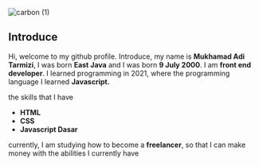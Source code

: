 
![carbon (1)](https://user-images.githubusercontent.com/88973872/129576403-e2c61d1e-7089-48a5-bbe9-7e11d46dfe5d.png)
## Introduce

Hi, welcome to my github profile. Introduce, my name is **Mukhamad Adi Tarmizi**, I was born **East Java** and I was born
**9 July 2000**. I am **front end developer**. I learned programming in 2021, where the programming language I learned **Javascript.**

the skills that I have

* **HTML**
* **CSS**
* **Javascript Dasar**

currently, I am studying how to become a **freelancer**, so that I can make money with the abilities I currently have
